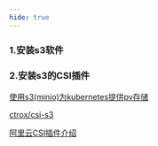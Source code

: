 ```yaml
---
hide: true
---
```


### 1.安装s3软件

### 2.安装s3的CSI插件


[使用s3(minio)为kubernetes提供pv存储](http://www.lishuai.fun/2021/12/31/k8s-pv-s3/#/%E8%A6%81%E6%B1%82)

[ctrox/csi-s3](https://github.com/ctrox/csi-s3)

[阿里云CSI插件介绍](https://developer.aliyun.com/article/745953)

